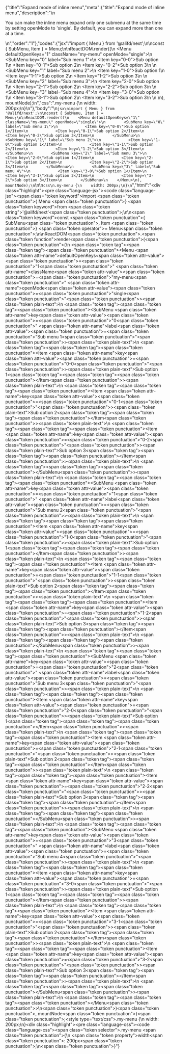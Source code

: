 {"title":"Expand mode of inline menu","meta":{"title":"Expand mode of inline menu","description":"\n<p>You can make the inline menu expand only one submenu at the same time by setting openMode to &#39;single&#39;. By default, you can expand more than one at a time.</p>\n","order":"1"},"codes":{"jsx":"import { Menu } from '@alifd/next';\n\nconst { SubMenu, Item } = Menu;\n\nReactDOM.render((\n    <Menu defaultOpenKeys=\"1\" className=\"my-menu\" openMode=\"single\">\n        <SubMenu key=\"0\" label=\"Sub menu 1\">\n            <Item key=\"0-0\">Sub option 1</Item>\n            <Item key=\"0-1\">Sub option 2</Item>\n            <Item key=\"0-2\">Sub option 3</Item>\n        </SubMenu>\n        <SubMenu key=\"1\" label=\"Sub menu 2\">\n            <Item key=\"1-0\">Sub option 1</Item>\n            <Item key=\"1-1\">Sub option 2</Item>\n            <Item key=\"1-2\">Sub option 3</Item>\n        </SubMenu>\n        <SubMenu key=\"2\" label=\"Sub menu 3\">\n            <Item key=\"2-0\">Sub option 1</Item>\n            <Item key=\"2-1\">Sub option 2</Item>\n            <Item key=\"2-2\">Sub option 3</Item>\n        </SubMenu>\n        <SubMenu key=\"3\" label=\"Sub menu 4\">\n            <Item key=\"3-0\">Sub option 1</Item>\n            <Item key=\"3-1\">Sub option 2</Item>\n            <Item key=\"3-2\">Sub option 3</Item>\n        </SubMenu>\n    </Menu>\n), mountNode);\n","css":".my-menu {\n    width: 200px;\n}\n"},"body":"\n````jsx\nimport { Menu } from '@alifd/next';\n\nconst { SubMenu, Item } = Menu;\n\nReactDOM.render((\n    <Menu defaultOpenKeys=\"1\" className=\"my-menu\" openMode=\"single\">\n        <SubMenu key=\"0\" label=\"Sub menu 1\">\n            <Item key=\"0-0\">Sub option 1</Item>\n            <Item key=\"0-1\">Sub option 2</Item>\n            <Item key=\"0-2\">Sub option 3</Item>\n        </SubMenu>\n        <SubMenu key=\"1\" label=\"Sub menu 2\">\n            <Item key=\"1-0\">Sub option 1</Item>\n            <Item key=\"1-1\">Sub option 2</Item>\n            <Item key=\"1-2\">Sub option 3</Item>\n        </SubMenu>\n        <SubMenu key=\"2\" label=\"Sub menu 3\">\n            <Item key=\"2-0\">Sub option 1</Item>\n            <Item key=\"2-1\">Sub option 2</Item>\n            <Item key=\"2-2\">Sub option 3</Item>\n        </SubMenu>\n        <SubMenu key=\"3\" label=\"Sub menu 4\">\n            <Item key=\"3-0\">Sub option 1</Item>\n            <Item key=\"3-1\">Sub option 2</Item>\n            <Item key=\"3-2\">Sub option 3</Item>\n        </SubMenu>\n    </Menu>\n), mountNode);\n````\n\n````css\n.my-menu {\n    width: 200px;\n}\n````","html":"<script>(function(){\"use strict\";\n\nvar _next = require(\"@alifd/next\");\n\nvar SubMenu = _next.Menu.SubMenu,\n    Item = _next.Menu.Item;\n\n\nReactDOM.render(React.createElement(\n    _next.Menu,\n    { defaultOpenKeys: \"1\", className: \"my-menu\", openMode: \"single\" },\n    React.createElement(\n        SubMenu,\n        { key: \"0\", label: \"Sub menu 1\" },\n        React.createElement(\n            Item,\n            { key: \"0-0\" },\n            \"Sub option 1\"\n        ),\n        React.createElement(\n            Item,\n            { key: \"0-1\" },\n            \"Sub option 2\"\n        ),\n        React.createElement(\n            Item,\n            { key: \"0-2\" },\n            \"Sub option 3\"\n        )\n    ),\n    React.createElement(\n        SubMenu,\n        { key: \"1\", label: \"Sub menu 2\" },\n        React.createElement(\n            Item,\n            { key: \"1-0\" },\n            \"Sub option 1\"\n        ),\n        React.createElement(\n            Item,\n            { key: \"1-1\" },\n            \"Sub option 2\"\n        ),\n        React.createElement(\n            Item,\n            { key: \"1-2\" },\n            \"Sub option 3\"\n        )\n    ),\n    React.createElement(\n        SubMenu,\n        { key: \"2\", label: \"Sub menu 3\" },\n        React.createElement(\n            Item,\n            { key: \"2-0\" },\n            \"Sub option 1\"\n        ),\n        React.createElement(\n            Item,\n            { key: \"2-1\" },\n            \"Sub option 2\"\n        ),\n        React.createElement(\n            Item,\n            { key: \"2-2\" },\n            \"Sub option 3\"\n        )\n    ),\n    React.createElement(\n        SubMenu,\n        { key: \"3\", label: \"Sub menu 4\" },\n        React.createElement(\n            Item,\n            { key: \"3-0\" },\n            \"Sub option 1\"\n        ),\n        React.createElement(\n            Item,\n            { key: \"3-1\" },\n            \"Sub option 2\"\n        ),\n        React.createElement(\n            Item,\n            { key: \"3-2\" },\n            \"Sub option 3\"\n        )\n    )\n), mountNode);})()</script><div class=\"highlight\"><pre class=\"language-jsx\"><code class=\"language-jsx\"><span class=\"token keyword\">import</span> <span class=\"token punctuation\">{</span> Menu <span class=\"token punctuation\">}</span> <span class=\"token keyword\">from</span> <span class=\"token string\">'@alifd/next'</span><span class=\"token punctuation\">;</span>\n\n<span class=\"token keyword\">const</span> <span class=\"token punctuation\">{</span> SubMenu<span class=\"token punctuation\">,</span> Item <span class=\"token punctuation\">}</span> <span class=\"token operator\">=</span> Menu<span class=\"token punctuation\">;</span>\n\nReactDOM<span class=\"token punctuation\">.</span><span class=\"token function\">render</span><span class=\"token punctuation\">(</span><span class=\"token punctuation\">(</span>\n    <span class=\"token tag\"><span class=\"token tag\"><span class=\"token punctuation\">&lt;</span>Menu</span> <span class=\"token attr-name\">defaultOpenKeys</span><span class=\"token attr-value\"><span class=\"token punctuation\">=</span><span class=\"token punctuation\">\"</span>1<span class=\"token punctuation\">\"</span></span> <span class=\"token attr-name\">className</span><span class=\"token attr-value\"><span class=\"token punctuation\">=</span><span class=\"token punctuation\">\"</span>my-menu<span class=\"token punctuation\">\"</span></span> <span class=\"token attr-name\">openMode</span><span class=\"token attr-value\"><span class=\"token punctuation\">=</span><span class=\"token punctuation\">\"</span>single<span class=\"token punctuation\">\"</span></span><span class=\"token punctuation\">></span></span><span class=\"token plain-text\">\n        </span><span class=\"token tag\"><span class=\"token tag\"><span class=\"token punctuation\">&lt;</span>SubMenu</span> <span class=\"token attr-name\">key</span><span class=\"token attr-value\"><span class=\"token punctuation\">=</span><span class=\"token punctuation\">\"</span>0<span class=\"token punctuation\">\"</span></span> <span class=\"token attr-name\">label</span><span class=\"token attr-value\"><span class=\"token punctuation\">=</span><span class=\"token punctuation\">\"</span>Sub menu 1<span class=\"token punctuation\">\"</span></span><span class=\"token punctuation\">></span></span><span class=\"token plain-text\">\n            </span><span class=\"token tag\"><span class=\"token tag\"><span class=\"token punctuation\">&lt;</span>Item</span> <span class=\"token attr-name\">key</span><span class=\"token attr-value\"><span class=\"token punctuation\">=</span><span class=\"token punctuation\">\"</span>0-0<span class=\"token punctuation\">\"</span></span><span class=\"token punctuation\">></span></span><span class=\"token plain-text\">Sub option 1</span><span class=\"token tag\"><span class=\"token tag\"><span class=\"token punctuation\">&lt;/</span>Item</span><span class=\"token punctuation\">></span></span><span class=\"token plain-text\">\n            </span><span class=\"token tag\"><span class=\"token tag\"><span class=\"token punctuation\">&lt;</span>Item</span> <span class=\"token attr-name\">key</span><span class=\"token attr-value\"><span class=\"token punctuation\">=</span><span class=\"token punctuation\">\"</span>0-1<span class=\"token punctuation\">\"</span></span><span class=\"token punctuation\">></span></span><span class=\"token plain-text\">Sub option 2</span><span class=\"token tag\"><span class=\"token tag\"><span class=\"token punctuation\">&lt;/</span>Item</span><span class=\"token punctuation\">></span></span><span class=\"token plain-text\">\n            </span><span class=\"token tag\"><span class=\"token tag\"><span class=\"token punctuation\">&lt;</span>Item</span> <span class=\"token attr-name\">key</span><span class=\"token attr-value\"><span class=\"token punctuation\">=</span><span class=\"token punctuation\">\"</span>0-2<span class=\"token punctuation\">\"</span></span><span class=\"token punctuation\">></span></span><span class=\"token plain-text\">Sub option 3</span><span class=\"token tag\"><span class=\"token tag\"><span class=\"token punctuation\">&lt;/</span>Item</span><span class=\"token punctuation\">></span></span><span class=\"token plain-text\">\n        </span><span class=\"token tag\"><span class=\"token tag\"><span class=\"token punctuation\">&lt;/</span>SubMenu</span><span class=\"token punctuation\">></span></span><span class=\"token plain-text\">\n        </span><span class=\"token tag\"><span class=\"token tag\"><span class=\"token punctuation\">&lt;</span>SubMenu</span> <span class=\"token attr-name\">key</span><span class=\"token attr-value\"><span class=\"token punctuation\">=</span><span class=\"token punctuation\">\"</span>1<span class=\"token punctuation\">\"</span></span> <span class=\"token attr-name\">label</span><span class=\"token attr-value\"><span class=\"token punctuation\">=</span><span class=\"token punctuation\">\"</span>Sub menu 2<span class=\"token punctuation\">\"</span></span><span class=\"token punctuation\">></span></span><span class=\"token plain-text\">\n            </span><span class=\"token tag\"><span class=\"token tag\"><span class=\"token punctuation\">&lt;</span>Item</span> <span class=\"token attr-name\">key</span><span class=\"token attr-value\"><span class=\"token punctuation\">=</span><span class=\"token punctuation\">\"</span>1-0<span class=\"token punctuation\">\"</span></span><span class=\"token punctuation\">></span></span><span class=\"token plain-text\">Sub option 1</span><span class=\"token tag\"><span class=\"token tag\"><span class=\"token punctuation\">&lt;/</span>Item</span><span class=\"token punctuation\">></span></span><span class=\"token plain-text\">\n            </span><span class=\"token tag\"><span class=\"token tag\"><span class=\"token punctuation\">&lt;</span>Item</span> <span class=\"token attr-name\">key</span><span class=\"token attr-value\"><span class=\"token punctuation\">=</span><span class=\"token punctuation\">\"</span>1-1<span class=\"token punctuation\">\"</span></span><span class=\"token punctuation\">></span></span><span class=\"token plain-text\">Sub option 2</span><span class=\"token tag\"><span class=\"token tag\"><span class=\"token punctuation\">&lt;/</span>Item</span><span class=\"token punctuation\">></span></span><span class=\"token plain-text\">\n            </span><span class=\"token tag\"><span class=\"token tag\"><span class=\"token punctuation\">&lt;</span>Item</span> <span class=\"token attr-name\">key</span><span class=\"token attr-value\"><span class=\"token punctuation\">=</span><span class=\"token punctuation\">\"</span>1-2<span class=\"token punctuation\">\"</span></span><span class=\"token punctuation\">></span></span><span class=\"token plain-text\">Sub option 3</span><span class=\"token tag\"><span class=\"token tag\"><span class=\"token punctuation\">&lt;/</span>Item</span><span class=\"token punctuation\">></span></span><span class=\"token plain-text\">\n        </span><span class=\"token tag\"><span class=\"token tag\"><span class=\"token punctuation\">&lt;/</span>SubMenu</span><span class=\"token punctuation\">></span></span><span class=\"token plain-text\">\n        </span><span class=\"token tag\"><span class=\"token tag\"><span class=\"token punctuation\">&lt;</span>SubMenu</span> <span class=\"token attr-name\">key</span><span class=\"token attr-value\"><span class=\"token punctuation\">=</span><span class=\"token punctuation\">\"</span>2<span class=\"token punctuation\">\"</span></span> <span class=\"token attr-name\">label</span><span class=\"token attr-value\"><span class=\"token punctuation\">=</span><span class=\"token punctuation\">\"</span>Sub menu 3<span class=\"token punctuation\">\"</span></span><span class=\"token punctuation\">></span></span><span class=\"token plain-text\">\n            </span><span class=\"token tag\"><span class=\"token tag\"><span class=\"token punctuation\">&lt;</span>Item</span> <span class=\"token attr-name\">key</span><span class=\"token attr-value\"><span class=\"token punctuation\">=</span><span class=\"token punctuation\">\"</span>2-0<span class=\"token punctuation\">\"</span></span><span class=\"token punctuation\">></span></span><span class=\"token plain-text\">Sub option 1</span><span class=\"token tag\"><span class=\"token tag\"><span class=\"token punctuation\">&lt;/</span>Item</span><span class=\"token punctuation\">></span></span><span class=\"token plain-text\">\n            </span><span class=\"token tag\"><span class=\"token tag\"><span class=\"token punctuation\">&lt;</span>Item</span> <span class=\"token attr-name\">key</span><span class=\"token attr-value\"><span class=\"token punctuation\">=</span><span class=\"token punctuation\">\"</span>2-1<span class=\"token punctuation\">\"</span></span><span class=\"token punctuation\">></span></span><span class=\"token plain-text\">Sub option 2</span><span class=\"token tag\"><span class=\"token tag\"><span class=\"token punctuation\">&lt;/</span>Item</span><span class=\"token punctuation\">></span></span><span class=\"token plain-text\">\n            </span><span class=\"token tag\"><span class=\"token tag\"><span class=\"token punctuation\">&lt;</span>Item</span> <span class=\"token attr-name\">key</span><span class=\"token attr-value\"><span class=\"token punctuation\">=</span><span class=\"token punctuation\">\"</span>2-2<span class=\"token punctuation\">\"</span></span><span class=\"token punctuation\">></span></span><span class=\"token plain-text\">Sub option 3</span><span class=\"token tag\"><span class=\"token tag\"><span class=\"token punctuation\">&lt;/</span>Item</span><span class=\"token punctuation\">></span></span><span class=\"token plain-text\">\n        </span><span class=\"token tag\"><span class=\"token tag\"><span class=\"token punctuation\">&lt;/</span>SubMenu</span><span class=\"token punctuation\">></span></span><span class=\"token plain-text\">\n        </span><span class=\"token tag\"><span class=\"token tag\"><span class=\"token punctuation\">&lt;</span>SubMenu</span> <span class=\"token attr-name\">key</span><span class=\"token attr-value\"><span class=\"token punctuation\">=</span><span class=\"token punctuation\">\"</span>3<span class=\"token punctuation\">\"</span></span> <span class=\"token attr-name\">label</span><span class=\"token attr-value\"><span class=\"token punctuation\">=</span><span class=\"token punctuation\">\"</span>Sub menu 4<span class=\"token punctuation\">\"</span></span><span class=\"token punctuation\">></span></span><span class=\"token plain-text\">\n            </span><span class=\"token tag\"><span class=\"token tag\"><span class=\"token punctuation\">&lt;</span>Item</span> <span class=\"token attr-name\">key</span><span class=\"token attr-value\"><span class=\"token punctuation\">=</span><span class=\"token punctuation\">\"</span>3-0<span class=\"token punctuation\">\"</span></span><span class=\"token punctuation\">></span></span><span class=\"token plain-text\">Sub option 1</span><span class=\"token tag\"><span class=\"token tag\"><span class=\"token punctuation\">&lt;/</span>Item</span><span class=\"token punctuation\">></span></span><span class=\"token plain-text\">\n            </span><span class=\"token tag\"><span class=\"token tag\"><span class=\"token punctuation\">&lt;</span>Item</span> <span class=\"token attr-name\">key</span><span class=\"token attr-value\"><span class=\"token punctuation\">=</span><span class=\"token punctuation\">\"</span>3-1<span class=\"token punctuation\">\"</span></span><span class=\"token punctuation\">></span></span><span class=\"token plain-text\">Sub option 2</span><span class=\"token tag\"><span class=\"token tag\"><span class=\"token punctuation\">&lt;/</span>Item</span><span class=\"token punctuation\">></span></span><span class=\"token plain-text\">\n            </span><span class=\"token tag\"><span class=\"token tag\"><span class=\"token punctuation\">&lt;</span>Item</span> <span class=\"token attr-name\">key</span><span class=\"token attr-value\"><span class=\"token punctuation\">=</span><span class=\"token punctuation\">\"</span>3-2<span class=\"token punctuation\">\"</span></span><span class=\"token punctuation\">></span></span><span class=\"token plain-text\">Sub option 3</span><span class=\"token tag\"><span class=\"token tag\"><span class=\"token punctuation\">&lt;/</span>Item</span><span class=\"token punctuation\">></span></span><span class=\"token plain-text\">\n        </span><span class=\"token tag\"><span class=\"token tag\"><span class=\"token punctuation\">&lt;/</span>SubMenu</span><span class=\"token punctuation\">></span></span><span class=\"token plain-text\">\n    </span><span class=\"token tag\"><span class=\"token tag\"><span class=\"token punctuation\">&lt;/</span>Menu</span><span class=\"token punctuation\">></span></span>\n<span class=\"token punctuation\">)</span><span class=\"token punctuation\">,</span> mountNode<span class=\"token punctuation\">)</span><span class=\"token punctuation\">;</span></code></pre></div><style type=\"text/css\">.my-menu {\n    width: 200px;\n}</style><div class=\"highlight\"><pre class=\"language-css\"><code class=\"language-css\"><span class=\"token selector\">.my-menu</span> <span class=\"token punctuation\">{</span>\n    <span class=\"token property\">width</span><span class=\"token punctuation\">:</span> 200px<span class=\"token punctuation\">;</span>\n<span class=\"token punctuation\">}</span></code></pre></div>"}